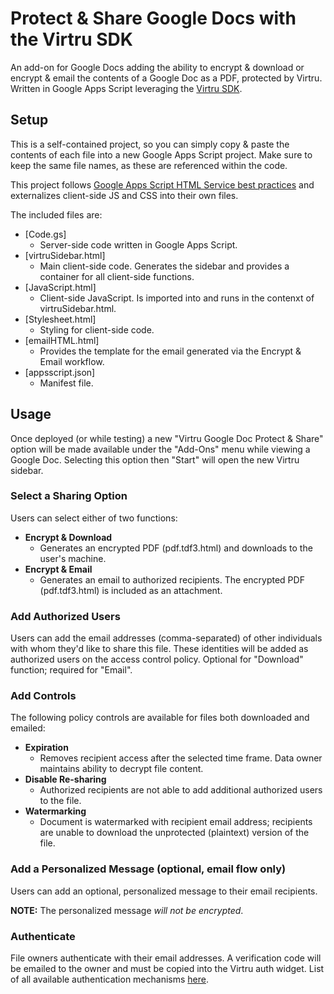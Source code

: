 # Protect & Share Google Docs with the Virtru SDK
An add-on for Google Docs adding the ability to encrypt & download or encrypt & email the contents of a Google Doc as a PDF, protected by Virtru.  Written in Google Apps Script leveraging the [Virtru SDK](https://developer.virtru.com).  

## Setup
This is a self-contained project, so you can simply copy & paste the contents of each file into a new Google Apps Script project.  Make sure to keep the same file names, as these are referenced within the code.  

This project follows [Google Apps Script HTML Service best practices](https://developers.google.com/apps-script/guides/html/best-practices) and externalizes client-side JS and CSS into their own files.  

The included files are:
- [Code.gs]
  - Server-side code written in Google Apps Script.
- [virtruSidebar.html]
  - Main client-side code.  Generates the sidebar and provides a container for all client-side functions.
- [JavaScript.html]
  - Client-side JavaScript.  Is imported into and runs in the contenxt of virtruSidebar.html.
- [Stylesheet.html]
  - Styling for client-side code.
- [emailHTML.html]
  - Provides the template for the email generated via the Encrypt & Email workflow.
- [appsscript.json]
  - Manifest file.
  
## Usage
Once deployed (or while testing) a new "Virtru Google Doc Protect & Share" option will be made available under the "Add-Ons" menu while viewing a Google Doc.  Selecting this option then "Start" will open the new Virtru sidebar.

### Select a Sharing Option
Users can select either of two functions:
- **Encrypt & Download**  
  - Generates an encrypted PDF (pdf.tdf3.html) and downloads to the user's machine.
- **Encrypt & Email**  
  - Generates an email to authorized recipients.  The encrypted PDF (pdf.tdf3.html) is included as an attachment. 

### Add Authorized Users
Users can add the email addresses (comma-separated) of other individuals with whom they'd like to share this file.  These identities will be added as authorized users on the access control policy.  Optional for "Download" function; required for "Email".

### Add Controls
The following policy controls are available for files both downloaded and emailed:
- **Expiration**  
  - Removes recipient access after the selected time frame.  Data owner maintains ability to decrypt file content.  
- **Disable Re-sharing**  
  - Authorized recipients are not able to add additional authorized users to the file.
- **Watermarking**  
  - Document is watermarked with recipient email address; recipients are unable to download the unprotected (plaintext) version of the file. 

### Add a Personalized Message (optional, email flow only)
Users can add an optional, personalized message to their email recipients.  

**NOTE:** The personalized message _will not be encrypted_.  

### Authenticate
File owners authenticate with their email addresses. A verification code will be emailed to the owner and must be copied into the Virtru auth widget.  List of all available authentication mechanisms [here](https://developer.virtru.com/docs/how-to-add-authentication).

